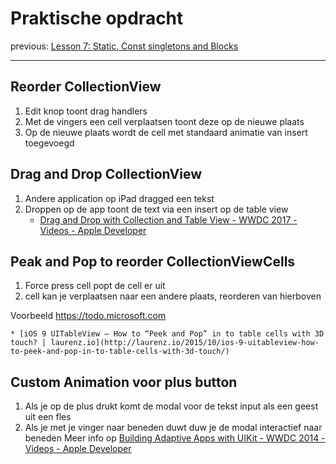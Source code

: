 # Praktische opdracht
previous: [Lesson 7: Static, Const singletons and Blocks](bear://x-callback-url/open-note?id=A88D4654-FAE2-4BC8-A160-701B091E6809-1174-000001250A06170C)
- - - -
## Reorder CollectionView
1. Edit knop toont drag handlers
2. Met de vingers een cell verplaatsen toont deze op de nieuwe plaats
3. Op de nieuwe plaats wordt de cell met standaard animatie van insert toegevoegd
## Drag and Drop CollectionView
1. Andere application op iPad dragged een tekst
2. Droppen op de app toont de text via een insert op de table view
	* [Drag and Drop with Collection and Table View - WWDC 2017 - Videos - Apple Developer](https://developer.apple.com/videos/play/wwdc2017/223/)
## Peak and Pop to reorder CollectionViewCells
1. Force press cell popt de cell er uit
2. cell kan je verplaatsen naar een andere plaats, reorderen van hierboven

Voorbeeld https://todo.microsoft.com

	* [iOS 9 UITableView – How to “Peek and Pop” in to table cells with 3D touch? | laurenz.io](http://laurenz.io/2015/10/ios-9-uitableview-how-to-peek-and-pop-in-to-table-cells-with-3d-touch/)
##  Custom Animation voor plus button
1. Als je op de plus drukt komt de modal voor de tekst input als een geest uit een fles
2. Als je met je vinger naar beneden duwt duw je de modal interactief naar beneden
Meer info op [Building Adaptive Apps with UIKit - WWDC 2014 - Videos - Apple Developer](https://developer.apple.com/videos/play/wwdc2014/216/)
